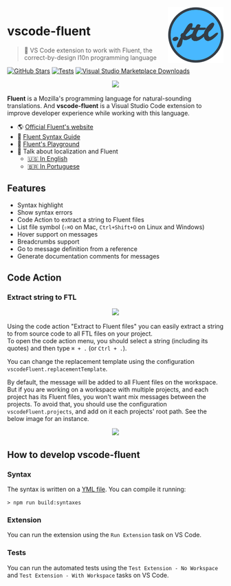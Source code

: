 <img src="./assets/logo.png" align="right" height="130px" />

# vscode-fluent

> 💬 VS Code extension to work with Fluent, the correct-by-design l10n programming language

[![GitHub Stars](https://flat.badgen.net/github/stars/macabeus/vscode-fluent?icon=github)](https://github.com/macabeus/vscode-fluent)
[![Tests](https://flat.badgen.net/github/checks/macabeus/vscode-fluent/master/Test?icon=github)](https://github.com/macabeus/vscode-fluent)
[![Visual Studio Marketplace Downloads](https://flat.badgen.net/vs-marketplace/d/macabeus.vscode-fluent?icon=visualstudio)](https://marketplace.visualstudio.com/items?itemName=macabeus.vscode-fluent)

<p align="center">
  <img height="350px" src="./docs/featured-image.png">
</p>

**Fluent** is a Mozilla's programming language for natural-sounding translations. And **vscode-fluent** is a Visual Studio Code extension to improve developer experience while working with this language.

- 🌎 [Official Fluent's website](https://projectfluent.org/)
- 📓 [Fluent Syntax Guide](https://www.projectfluent.org/fluent/guide/)
- 🎢 [Fluent's Playground](https://projectfluent.org/play/)
- 🎥 Talk about localization and Fluent
  - [🇺🇸 In English](https://youtu.be/kHHFcuQq70k?t=357)
  - [🇧🇷 In Portuguese](https://youtu.be/nJnAVUIyf5U?t=76)

## Features

- Syntax highlight
- Show syntax errors
- Code Action to extract a string to Fluent files
- List file symbol (`⇧⌘O` on Mac, `Ctrl+Shift+O` on Linux and Windows)
- Hover support on messages
- Breadcrumbs support
- Go to message definition from a reference
- Generate documentation comments for messages

## Code Action

### Extract string to FTL

<p align="center">
  <img height="350px" src="./docs/extract-to-fluent.gif">
</p>

Using the code action "Extract to Fluent files" you can easily extract a string to from source code to all FTL files on your project.<br />
To open the code action menu, you should select a string (including its quotes) and then type `⌘ + .` (or `Ctrl + .`).

You can change the replacement template using the configuration `vscodeFluent.replacementTemplate`.

By default, the message will be added to all Fluent files on the workspace. But if you are working on a workspace with multiple projects, and each project has its Fluent files, you won't want mix messages between the projects. To avoid that, you should use the configuration `vscodeFluent.projects`, and add on it each projects' root path. See the below image for an instance.

<p align="center">
  <img src="./docs/config-projects.png">
</p>

## How to develop vscode-fluent

### Syntax

The syntax is written on a [YML file](./syntaxes/fluent.tmLanguage.yml). You can compile it running:

```
> npm run build:syntaxes
```

### Extension

You can run the extension using the `Run Extension` task on VS Code.

### Tests

You can run the automated tests using the `Test Extension - No Workspace` and `Test Extension - With Workspace` tasks on VS Code.
